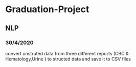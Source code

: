 # Graduation-Project
## NLP

### 30/4/2020
convert unstruted data from three different reports (CBC & Hematology,Urine ) to structed data and save it to CSV files  
